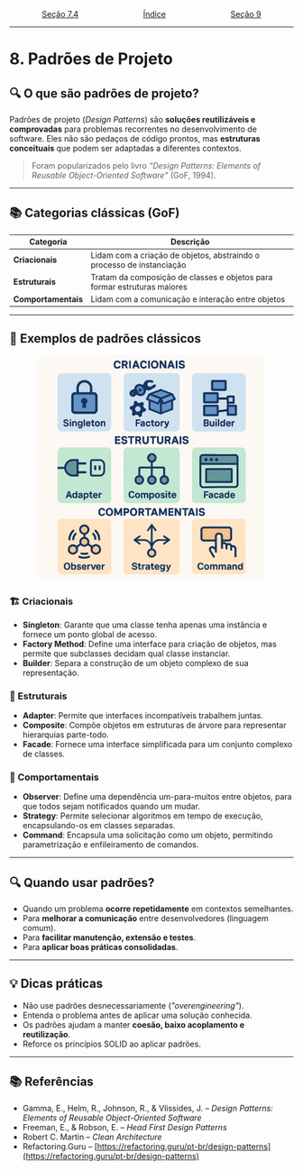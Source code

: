 <div style="width:100%; display: flex;"> <p style="margin: auto" align="center"> <a href="7e4.md">Seção 7.4</a> </p><p style="margin: auto" align="center"> <a href="0.md">Índice</a> </p><p style="margin: auto" align="right"> <a href="9.md">Seção 9</a> </p> </div>

---

# 8. Padrões de Projeto

## 🔍 O que são padrões de projeto?

Padrões de projeto (_Design Patterns_) são **soluções reutilizáveis e comprovadas** para problemas recorrentes no desenvolvimento de software. Eles não são pedaços de código prontos, mas **estruturas conceituais** que podem ser adaptadas a diferentes contextos.

> Foram popularizados pelo livro _“Design Patterns: Elements of Reusable Object-Oriented Software”_ (GoF, 1994).

---

## 📚 Categorias clássicas (GoF)

| Categoria           | Descrição                                                                |
| ------------------- | ------------------------------------------------------------------------ |
| **Criacionais**     | Lidam com a criação de objetos, abstraindo o processo de instanciação    |
| **Estruturais**     | Tratam da composição de classes e objetos para formar estruturas maiores |
| **Comportamentais** | Lidam com a comunicação e interação entre objetos                        |

---

## 🧱 Exemplos de padrões clássicos

<p align="center">
    <img src="images/padroes.png" alt="capa" width="400"/>
</p>

### 🏗️ Criacionais

- **Singleton**: Garante que uma classe tenha apenas uma instância e fornece um ponto global de acesso.
- **Factory Method**: Define uma interface para criação de objetos, mas permite que subclasses decidam qual classe instanciar.
- **Builder**: Separa a construção de um objeto complexo de sua representação.

### 🧩 Estruturais

- **Adapter**: Permite que interfaces incompatíveis trabalhem juntas.
- **Composite**: Compõe objetos em estruturas de árvore para representar hierarquias parte-todo.
- **Facade**: Fornece uma interface simplificada para um conjunto complexo de classes.

### 🔁 Comportamentais

- **Observer**: Define uma dependência um-para-muitos entre objetos, para que todos sejam notificados quando um mudar.
- **Strategy**: Permite selecionar algoritmos em tempo de execução, encapsulando-os em classes separadas.
- **Command**: Encapsula uma solicitação como um objeto, permitindo parametrização e enfileiramento de comandos.

---

## 🔍 Quando usar padrões?

- Quando um problema **ocorre repetidamente** em contextos semelhantes.
- Para **melhorar a comunicação** entre desenvolvedores (linguagem comum).
- Para **facilitar manutenção, extensão e testes**.
- Para **aplicar boas práticas consolidadas**.

---

## 💡 Dicas práticas

- Não use padrões desnecessariamente (_"overengineering"_).
- Entenda o problema antes de aplicar uma solução conhecida.
- Os padrões ajudam a manter **coesão, baixo acoplamento e reutilização**.
- Reforce os princípios SOLID ao aplicar padrões.

---

## 📚 Referências

- Gamma, E., Helm, R., Johnson, R., & Vlissides, J. – _Design Patterns: Elements of Reusable Object-Oriented Software_
- Freeman, E., & Robson, E. – _Head First Design Patterns_
- Robert C. Martin – _Clean Architecture_
- Refactoring.Guru – [https://refactoring.guru/pt-br/design-patterns](https://refactoring.guru/pt-br/design-patterns)
